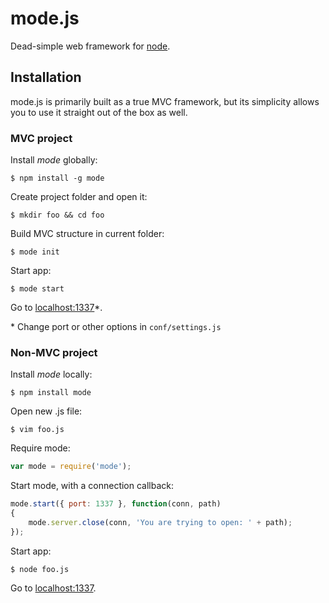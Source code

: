 mode.js
===

Dead-simple web framework for [node](http://nodejs.org).

## Installation

mode.js is primarily built as a true MVC framework, but its simplicity allows you to use it straight out of the box as well.

### MVC project

Install *mode* globally:

    $ npm install -g mode

Create project folder and open it:

    $ mkdir foo && cd foo

Build MVC structure in current folder:

    $ mode init

Start app:

    $ mode start

Go to [localhost:1337](http://localhost:1337)*.

\* Change port or other options in `conf/settings.js`

### Non-MVC project

Install *mode* locally:

    $ npm install mode

Open new .js file:

    $ vim foo.js

Require mode:

```js
var mode = require('mode');
```

Start mode, with a connection callback:

```js
mode.start({ port: 1337 }, function(conn, path)
{
    mode.server.close(conn, 'You are trying to open: ' + path);
});
```

Start app:

    $ node foo.js

Go to [localhost:1337](http://localhost:1337).